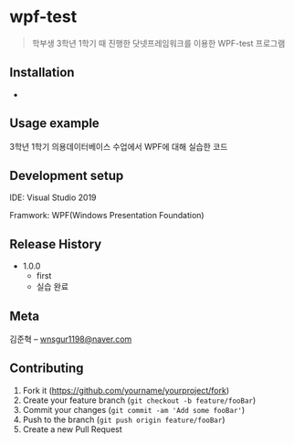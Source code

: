 # wpf-test
> 학부생 3학년 1학기 때 진행한 닷넷프레임워크를 이용한 WPF-test 프로그램

## Installation
-

## Usage example

3학년 1학기 의용데이터베이스 수업에서 WPF에 대해 실습한 코드

## Development setup

IDE: Visual Studio 2019

Framwork: WPF(Windows Presentation Foundation)

## Release History

* 1.0.0
    * first
    * 실습 완료

## Meta

김준혁 – wnsgur1198@naver.com

## Contributing

1. Fork it (<https://github.com/yourname/yourproject/fork>)
2. Create your feature branch (`git checkout -b feature/fooBar`)
3. Commit your changes (`git commit -am 'Add some fooBar'`)
4. Push to the branch (`git push origin feature/fooBar`)
5. Create a new Pull Request

<!-- Markdown link & img dfn's -->
